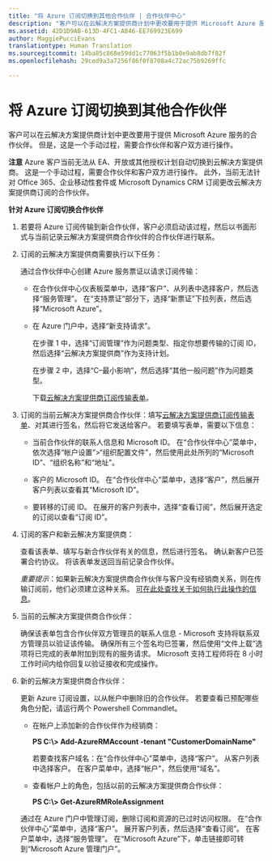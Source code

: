 ```yaml
---
title: "将 Azure 订阅切换到其他合作伙伴 | 合作伙伴中心"
description: "客户可以在云解决方案提供商计划中更改要用于提供 Microsoft Azure 服务的合作伙伴。 但是，这是一个手动过程，需要合作伙伴和客户双方进行操作。"
ms.assetid: 42D1D9AB-613D-4FC1-A846-EE769923E699
author: MaggiePucciEvans
translationtype: Human Translation
ms.sourcegitcommit: 14ba85c868e59dd1c77063f5b1b0e9ab8db7f82f
ms.openlocfilehash: 29ced9a3a7256f86f0f8708a4c72ac75b9269ffc

---
```


# 将 Azure 订阅切换到其他合作伙伴


客户可以在云解决方案提供商计划中更改要用于提供 Microsoft Azure 服务的合作伙伴。 但是，这是一个手动过程，需要合作伙伴和客户双方进行操作。

**注意** Azure 客户当前无法从 EA、开放或其他授权计划自动切换到云解决方案提供商。 这是一个手动过程，需要合作伙伴和客户双方进行操作。 此外，当前无法针对 Office 365、企业移动性套件或 Microsoft Dynamics CRM 订阅更改云解决方案提供商订阅的合作伙伴。

 

**针对 Azure 订阅切换合作伙伴**

1.  若要将 Azure 订阅传输到新合作伙伴，客户必须启动该过程，然后以书面形式与当前记录云解决方案提供商合作伙伴的合作伙伴进行联系。

2.  订阅的云解决方案提供商需要执行以下任务：

    通过合作伙伴中心创建 Azure 服务票证以请求订阅传输：

    -   在合作伙伴中心仪表板菜单中，选择“客户”、从列表中选择客户，然后选择“服务管理”。 在“支持票证”部分下，选择“新票证”下拉列表，然后选择“Microsoft Azure”。

    -   在 Azure 门户中，选择“新支持请求”。

        在步骤 1 中，选择“订阅管理”作为问题类型、指定你想要传输的订阅 ID，然后选择“云解决方案提供商”作为支持计划。

        在步骤 2 中，选择“C–最小影响”，然后选择“其他一般问题”作为问题类型。

        下载[云解决方案提供商订阅传输表单](https://assets.windowsphone.com/5222c408-e546-4e01-b72a-2ec7d4c43d57/CSP_Subscription_Transfer_Form_Azure_InvariantCulture_Default.zip)。

3.  订阅的当前云解决方案提供商合作伙伴：填写[云解决方案提供商订阅传输表单](https://assets.windowsphone.com/5222c408-e546-4e01-b72a-2ec7d4c43d57/CSP_Subscription_Transfer_Form_Azure_InvariantCulture_Default.zip)、对其进行签名，然后将它发送给客户。 若要填写表单，需要以下信息：

    -   当前合作伙伴的联系人信息和 Microsoft ID。 在“合作伙伴中心”菜单中，依次选择“帐户设置”&gt;“组织配置文件”，然后使用此处所列的“Microsoft ID”、“组织名称”和“地址”。

    -   客户的 Microsoft ID。 在“合作伙伴中心”菜单中，选择“客户”，然后展开客户列表以查看其“Microsoft ID”。

    -   要转移的订阅 ID。 在展开的客户列表中，选择“查看订阅”，然后展开选定的订阅以查看“订阅 ID”。

4.  订阅的客户和新云解决方案提供商：

    查看该表单、填写与新合作伙伴有关的信息，然后进行签名。 确认新客户已签署合约协议。 将该表单发送回当前记录合作伙伴。

    *重要提示*：如果新云解决方案提供商合作伙伴与客户没有经销商关系，则在传输订阅前，他们必须建立这种关系。 [可在此处查找关于如何执行此操作的信息](https://int.msdn.microsoft.com/en-us/library/partnercenter/mt750320.aspx)。

5.  当前的云解决方案提供商合作伙伴：

    确保该表单包含合作伙伴双方管理员的联系人信息 - Microsoft 支持将联系双方管理员以验证该传输。 确保所有三个签名均已签署，然后使用“文件上载”选项将已完成的表单附加到现有的服务请求。 Microsoft 支持工程师将在 8 小时工作时间内给你回复以验证接收和完成操作。

6.  新的云解决方案提供商合作伙伴：

    更新 Azure 订阅设置，以从帐户中删除旧的合作伙伴。 若要查看已预配哪些角色分配，请运行两个 Powershell Commandlet。

    -   在帐户上添加新的合作伙伴作为经销商：

        **PS C:\\&gt; Add-AzureRMAccount -tenant "CustomerDomainName"**

        若要查找客户域名：在“合作伙伴中心”菜单中，选择“客户”。 从客户列表中选择客户。 在客户菜单中，选择“帐户”，然后使用“域名”。

    -   查看帐户上的角色，包括以前的云解决方案提供商合作伙伴：

        **PS C:\\&gt; Get-AzureRMRoleAssignment**

    通过在 Azure 门户中管理订阅，删除订阅和资源的已过时访问权限。 在“合作伙伴中心”菜单中，选择“客户”。 展开客户列表，然后选择“查看订阅”。 在客户菜单中，选择“服务管理”。 在“Microsoft Azure”下，单击链接即可转到“Microsoft Azure 管理门户”。

 

 






<!--HONumber=Nov16_HO3-->


